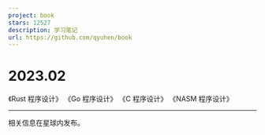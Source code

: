 ```yaml
---
project: book
stars: 12527
description: 学习笔记
url: https://github.com/qyuhen/book
---
```


2023.02
=======

《Rust 程序设计》 《Go 程序设计》 《C 程序设计》 《NASM 程序设计》

* * *

相关信息在星球内发布。
